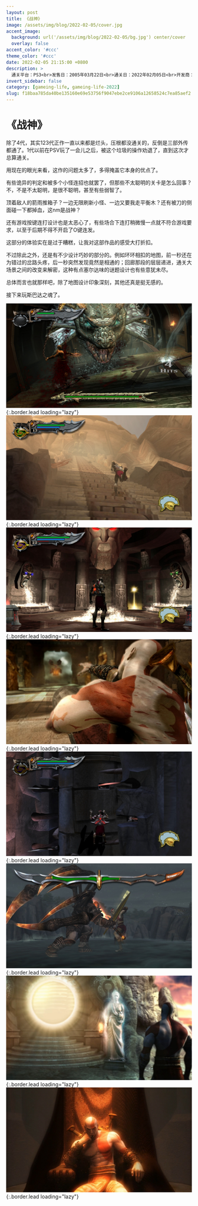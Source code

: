 ```yaml
---
layout: post
title: 《战神》
image: /assets/img/blog/2022-02-05/cover.jpg
accent_image: 
  background: url('/assets/img/blog/2022-02-05/bg.jpg') center/cover
  overlay: false
accent_color: '#ccc'
theme_color: '#ccc'
date: 2022-02-05 21:15:00 +0800
description: >
  通关平台：PS3<br>发售日：2005年03月22日<br>通关日：2022年02月05日<br>开发商：Santa Monica Studio<br>发行商：SCE
invert_sidebar: false
category: [gameing-life, gameing-life-2022]
slug: f18baa785da40be135160e69e53756f9047ebe2ce9106a12658524c7ea85aef2
---
```


# 《战神》

除了4代，其实123代正作一直以来都是烂头，压根都没通关的，反倒是三部外传都通了。1代以前在PSV玩了一会儿之后，被这个垃圾的操作劝退了，直到这次才总算通关。

用现在的眼光来看，这作的问题太多了，多得掩盖它本身的优点了。

有些诡异的判定和被多个小怪连招也就罢了，但那些不太聪明的关卡是怎么回事？不，不是不太聪明，是很不聪明，甚至有些弱智了。

顶着敌人的箭雨推箱子？一边无限刷新小怪、一边又要我走平衡木？还有被刀的侧面碰一下都掉血，这nm是战神？

还有游戏按键连打设计也是太恶心了，有些场合下连打稍微慢一点就不符合游戏要求，以至于后期不得不开启了O键连发。

这部分的体验实在是过于糟糕，让我对这部作品的感受大打折扣。

不过除此之外，还是有不少设计巧妙的部分的。例如环环相扣的地图，前一秒还在为错过的岔路头疼，后一秒突然发现竟然是相通的；回廊那段的层层递进，通关大场景之间的改变来解密，这种有点塞尔达味的谜题设计也有些意犹未尽。

总体而言也就那样吧，除了地图设计印象深刻，其他还真是挺无感的。

接下来玩斯巴达之魂了。

![](/assets/img/blog/2022-02-05/1.jpg){:.border.lead loading="lazy"}
![](/assets/img/blog/2022-02-05/2.jpg){:.border.lead loading="lazy"}
![](/assets/img/blog/2022-02-05/3.jpg){:.border.lead loading="lazy"}
![](/assets/img/blog/2022-02-05/4.jpg){:.border.lead loading="lazy"}
![](/assets/img/blog/2022-02-05/5.jpg){:.border.lead loading="lazy"}
![](/assets/img/blog/2022-02-05/6.jpg){:.border.lead loading="lazy"}
![](/assets/img/blog/2022-02-05/7.jpg){:.border.lead loading="lazy"}
![](/assets/img/blog/2022-02-05/8.jpg){:.border.lead loading="lazy"}

